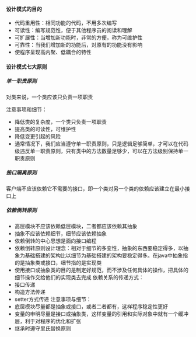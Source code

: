#### 设计模式的目的

+ 代码重用性：相同功能的代码，不用多次编写
+ 可读性：编写规范性，便于其他程序员的阅读和理解
+ 可扩展性：当增加新功能时，非常的方便，称为可维护性
+ 可靠性：当我们增加新的功能后，对原有的功能没有影响
+ 使程序呈现高内聚、低耦合的特性



#### 设计模式七大原则

##### 单一职责原则

对类来说，一个类应该只负责一项职责

注意事项和细节：
+ 降低类的复杂度，一个类只负责一项职责
+ 提高类的可读性，可维护性
+ 降低变更引起的风险
+ 通常情况下，我们应当遵守单一职责原则，只是逻辑足够简单，才可以在代码级违反单一职责原则，只有类中的方法数量足够少，可以在方法级别保持单一职责原则
##### 接口隔离原则
客户端不应该依赖它不需要的接口，即一个类对另一个类的依赖应该建立在最小接口上
##### 依赖倒转原则
+ 高层模块不应该依赖低层模块，二者都应该依赖其抽象
+ 抽象不应该依赖细节，细节应该依赖抽象
+ 依赖倒转的中心思想是面向接口编程
+ 依赖倒转原则设计理念：相对于细节的多变性，抽象的东西要稳定得多，以抽象为基础搭建的架构比以细节为基础搭建的架构要稳定得多。在java中抽象指的是抽象类或接口，细节指的是实现类
+ 使用接口或抽象类的目的是制定好规范，而不涉及任何具体的操作，把具体的细节操作交给他们的实现类去完成
依赖关系的传递方式：
+ 接口传递
+ 构造方法传递
+ setter方式传递
注意事项与细节：
+ 底层模块尽量都是抽象或接口，或者二者都有，这样程序稳定性更好
+ 变量的申明尽量是接口或抽象类，这样变量的引用和实际对象中就有一个缓冲层，利于对程序的优化和扩张
+ 继承时遵守里氏替换原则
